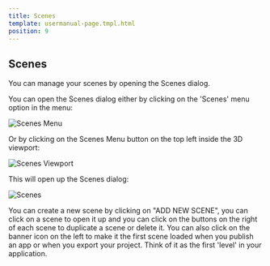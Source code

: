 ```yaml
---
title: Scenes
template: usermanual-page.tmpl.html
position: 9
---
```


## Scenes

You can manage your scenes by opening the Scenes dialog.

You can open the Scenes dialog either by clicking on the 'Scenes' menu option in the menu:

![Scenes Menu][1]

Or by clicking on the Scenes Menu button on the top left inside the 3D viewport:

![Scenes Viewport][2]

This will open up the Scenes dialog:

![Scenes][3]

You can create a new scene by clicking on "ADD NEW SCENE", you can click on a scene to open it up and you can click on the buttons on the right of each scene to duplicate a scene or delete it. You can also click on the banner icon on the left to make it the first scene loaded when you publish an app or when you export your project. Think of it as the first 'level' in your application.

[1]: /images/user-manual/editor/scenes-menu.jpg
[2]: /images/user-manual/editor/scenes-viewport.jpg
[3]: /images/user-manual/editor/scenes.jpg

